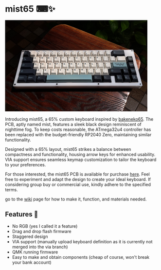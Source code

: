 
# mist65 ⌨✨

<img src='https://github.com/naaeell/mist65/blob/main/mist65/pictures/keyboard.png'>


Introducing mist65, a 65% custom keyboard inspired by [bakeneko65](https://github.com/kkatano/bakeneko-65). The PCB, aptly named mist, features a sleek black design reminiscent of nighttime fog. To keep costs reasonable, the ATmega32u4 controller has been replaced with the budget-friendly RP2040 Zero, maintaining similar functionality.

Designed with a 65% layout, mist65 strikes a balance between compactness and functionality, housing arrow keys for enhanced usability. VIA support ensures seamless keymap customization to tailor the keyboard to your preferences.

For those interested, the mist65 PCB is available for purchase [here](https://github.com/naaeell/mist65/wiki). Feel free to experiment and adapt the design to create your ideal keyboard. If considering group buy or commercial use, kindly adhere to the specified terms.


go to the [wiki](https://github.com/naaeell/mist65/wiki) page for how to make it, function, and materials needed.

## Features 🔮

- No RGB (yes I called it a feature)
- Drag and drop flash firmware
- Staggered design
- VIA support (manually upload keyboard definition as it is currently not merged into the via branch)
- QMK running firmware
- Easy to make and obtain components (cheap of course, won't break your bank account)
